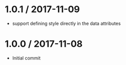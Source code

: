 
1.0.1 / 2017-11-09
==================

 * support defining style directly in the data attributes

1.0.0 / 2017-11-08
==================

 * Initial commit

